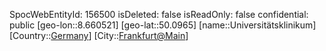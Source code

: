 ﻿---
location: [50.0965,8.660521]
type: Station
tags:
- geo/Station

---
SpocWebEntityId: 156500
isDeleted: false
isReadOnly: false
confidential: public
[geo-lon::8.660521]
[geo-lat::50.0965]
[name::Universitätsklinikum]
[Country::[Germany](geo/Continent/Europe/Germany.md)]
[City::[Frankfurt@Main](geo/Continent/Europe/Germany/Hessen/Frankfurt@Main.md)]

